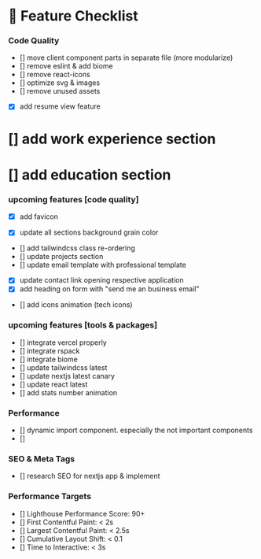 # 🚀 Feature Checklist

### Code Quality

- [] move client component parts in separate file (more modularize)
- [] remove eslint & add biome
- [] remove react-icons
- [] optimize svg & images
- [] remove unused assets

- [x] add resume view feature

# [] add work experience section

# [] add education section

### upcoming features [code quality]

- [x] add favicon

- [x] update all sections background grain color

- [] add tailwindcss class re-ordering
- [] update projects section
- [] update email template with professional template
- [x] update contact link opening respective application
- [x] add heading on form with "send me an business email"
- [] add icons animation (tech icons)

### upcoming features [tools & packages]

- [] integrate vercel properly
- [] integrate rspack
- [] integrate biome
- [] update tailwindcss latest
- [] update nextjs latest canary
- [] update react latest
- [] add stats number animation

### Performance

- [] dynamic import component. especially the not important components
- []

### SEO & Meta Tags

- [] research SEO for nextjs app & implement

### Performance Targets

- [] Lighthouse Performance Score: 90+
- [] First Contentful Paint: < 2s
- [] Largest Contentful Paint: < 2.5s
- [] Cumulative Layout Shift: < 0.1
- [] Time to Interactive: < 3s
